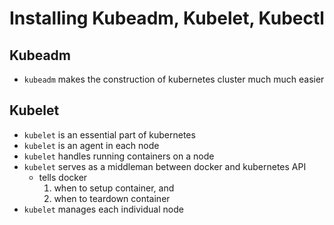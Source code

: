 # Installing Kubeadm, Kubelet, Kubectl

## Kubeadm

- `kubeadm` makes the construction of kubernetes cluster much much easier

## Kubelet

- `kubelet` is an essential part of kubernetes
- `kubelet` is an agent in each node
- `kubelet` handles running containers on a node
- `kubelet` serves as a middleman between docker and kubernetes API
    - tells docker 
        1. when to setup container, and 
        2. when to teardown container
- `kubelet` manages each individual node

